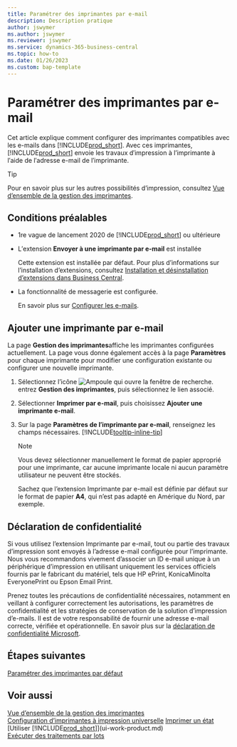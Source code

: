 ```yaml
---
title: Paramétrer des imprimantes par e-mail
description: Description pratique
author: jswymer
ms.author: jswymer
ms.reviewer: jswymer
ms.service: dynamics-365-business-central
ms.topic: how-to
ms.date: 01/26/2023
ms.custom: bap-template
---
```

# Paramétrer des imprimantes par e-mail

Cet article explique comment configurer des imprimantes compatibles avec les e-mails dans [!INCLUDE[prod_short](includes/prod_short.md)]. Avec ces imprimantes, [!INCLUDE[prod_short](includes/prod_short.md)] envoie les travaux d′impression à l’imprimante à l′aide de l′adresse e-mail de l′imprimante.

> [!TIP]
> Pour en savoir plus sur les autres possibilités d’impression, consultez [Vue d’ensemble de la gestion des imprimantes](admin-printer-setup-overview.md). 

## Conditions préalables

- 1re vague de lancement 2020 de [!INCLUDE[prod_short](includes/prod_short.md)] ou ultérieure
- L′extension **Envoyer à une imprimante par e-mail** est installée

    Cette extension est installée par défaut. Pour plus d’informations sur l’installation d’extensions, consultez [Installation et désinstallation d’extensions dans Business Central](ui-extensions-install-uninstall.md).
- La fonctionnalité de messagerie est configurée.

   En savoir plus sur [Configurer les e-mails](admin-how-setup-email.md).

## Ajouter une imprimante par e-mail

La page **Gestion des imprimantes**affiche les imprimantes configurées actuellement. La page vous donne également accès à la page **Paramètres** pour chaque imprimante pour modifier une configuration existante ou configurer une nouvelle imprimante.

1. Sélectionnez l’icône ![Ampoule qui ouvre la fenêtre de recherche.](media/ui-search/search_small.png "Dites-moi ce que vous voulez faire") entrez **Gestion des imprimantes**, puis sélectionnez le lien associé.
2. Sélectionner **Imprimer par e-mail**, puis choisissez **Ajouter une imprimante e-mail**.
3. Sur la page **Paramètres de l′imprimante par e-mail**, renseignez les champs nécessaires. [!INCLUDE[tooltip-inline-tip](includes/tooltip-inline-tip_md.md)]

    > [!NOTE]
    > Vous devez sélectionner manuellement le format de papier approprié pour une imprimante, car aucune imprimante locale ni aucun paramètre utilisateur ne peuvent être stockés.
    >
    > Sachez que l’extension Imprimante par e-mail est définie par défaut sur le format de papier **A4**, qui n’est pas adapté en Amérique du Nord, par exemple.

## Déclaration de confidentialité

Si vous utilisez l’extension Imprimante par e-mail, tout ou partie des travaux d’impression sont envoyés à l’adresse e-mail configurée pour l’imprimante. Nous vous recommandons vivement d’associer un ID e-mail unique à un périphérique d’impression en utilisant uniquement les services officiels fournis par le fabricant du matériel, tels que HP ePrint, KonicaMinolta EveryonePrint ou Epson Email Print.

Prenez toutes les précautions de confidentialité nécessaires, notamment en veillant à configurer correctement les autorisations, les paramètres de confidentialité et les stratégies de conservation de la solution d’impression d’e-mails. Il est de votre responsabilité de fournir une adresse e-mail correcte, vérifiée et opérationnelle. En savoir plus sur la [déclaration de confidentialité Microsoft](https://privacy.microsoft.com/privacystatement).

## Étapes suivantes

[Paramétrer des imprimantes par défaut](ui-specify-printer-selection-reports.md)

## Voir aussi

[Vue d’ensemble de la gestion des imprimantes](admin-printer-setup-overview.md)  
[Configuration d’imprimantes à impression universelle](admin-printer-setup-universal-print.md)
[Imprimer un état](ui-work-report.md#PrintReport)  
[Utiliser [!INCLUDE[prod_short](includes/prod_short.md)]](ui-work-product.md)  
[Exécuter des traitements par lots](ui-how-run-batch-jobs.md)  
